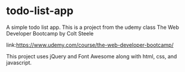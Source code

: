 # todo-list-app
 A simple todo list app.
 This is a project from the udemy class The Web Developer Bootcamp
 by Colt Steele

 link:https://www.udemy.com/course/the-web-developer-bootcamp/

 This project uses jQuery and Font Awesome along with html, css, and javascript.
